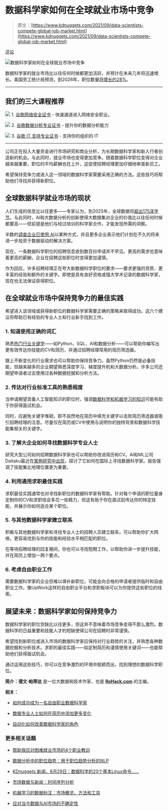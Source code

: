 # 数据科学家如何在全球就业市场中竞争

> 原文：[https://www.kdnuggets.com/2021/09/data-scientists-compete-global-job-market.html](https://www.kdnuggets.com/2021/09/data-scientists-compete-global-job-market.html)

[评论](#comments)

![数据科学家如何在全球就业市场中竞争](../Images/33ed366eb7edba579049246898cb5048.png)

数据科学家的就业市场比以往任何时候都更加活跃，并预计在未来几年将迅速增长。美国劳工统计局预测，到2026年，职位数量[将增长约28%](https://www.bls.gov/opub/btn/volume-7/big-data-adds-up.htm)。

* * *

## 我们的三大课程推荐

![](../Images/0244c01ba9267c002ef39d4907e0b8fb.png) 1\. [谷歌网络安全证书](https://www.kdnuggets.com/google-cybersecurity) - 快速通道进入网络安全职业。

![](../Images/e225c49c3c91745821c8c0368bf04711.png) 2\. [谷歌数据分析专业证书](https://www.kdnuggets.com/google-data-analytics) - 提升你的数据分析能力

![](../Images/0244c01ba9267c002ef39d4907e0b8fb.png) 3\. [谷歌 IT 支持专业证书](https://www.kdnuggets.com/google-itsupport) - 支持你的组织的 IT

* * *

公司正在投入大量资金进行市场研究和商业分析，为长期数据科学家和新入行者创造新的机会。与此同时，就业市场也变得更加竞争。随着数据科学职位变得对企业越来越重要，职位的平均薪酬也在上升，这促使招聘经理更加仔细地审查新员工。

希望保持竞争力或进入这一领域的数据科学家需要采用正确的方法。这些技巧将帮助他们寻找并获得新职位。

## 全球数据科学就业市场的现状

人们生成的信息比以往更多——专家认为，到2025年，全球数据将[超出175泽字节](https://www.seagate.com/files/www-content/our-story/trends/files/idc-seagate-dataage-whitepaper.pdf)。与此同时，AI和大数据分析的创新使得大数据集对企业的价值比以往任何时候都要高——但前提是他们与经过培训的科学家合作，才能发现所需的洞察。

半数的[调查企业已使用 AI](https://www.mckinsey.com/business-functions/mckinsey-analytics/our-insights/global-survey-the-state-of-ai-in-2020#)以某种方式，并且更多企业表示他们计划在不久的将来进一步投资于数据驱动的解决方案。

现在，一条数据科学职位的招聘信息收到数百份申请并不罕见。更高的需求也意味着更高的薪酬，企业在招聘这些职位时变得更加谨慎。

作为回应，许多招聘经理正在夸大新数据科学职位的要求——要求更强的资质、更丰富的经验和额外的关键字。即使是具有良好资格或强大学术记录的数据科学家，现在也无法保证获得职位。

## 在全球就业市场中保持竞争力的最佳实践

希望进入该领域或获得新职位的数据科学家需要正确的策略来取得成功。这六个建议将帮助已有经验的专业人士和行业新手找到工作。

### 1\. 知道使用正确的词汇

熟悉[热门行业关键字](https://www.ziprecruiter.com/Career/Data-Scientist/Resume-Keywords-and-Skills)——如Python、SQL、AI和数据分析——可以帮助你编写出更有效传达你技能的CV和简历，并通过招聘经理常用的简历筛选器。

跟上不断变化的行业需求也可以帮助你保持竞争力。虽然Python仍然是必备技能，但越来越多的企业期望熟悉深度学习、梯度提升机和大数据分析。许多公司还期望申请者过去使用过各种数据挖掘和分析方法。

### 2\. 传达对行业标准工具的熟悉程度

当申请期望具备人工智能知识的职位时，强调[数据科学和机器学习的知识](https://rehack.com/data/machine-learning-vs-data-science/)可能有助于你获得面试机会。

同时，应避免关键字堆砌，即不自然地在简历中填充关键字以击败简历筛选器或吸引招聘经理的注意。尽量仅在简历或CV中使用与说明你的独特背景和数据科学技能集相关的关键字。

### 3\. 了解大企业如何寻找数据科学专业人士

研究大型公司如何招聘数据科学家也可以帮助你改进简历和CV。AI和ML公司Daitaku最近在[案例研究中出现](https://www.globalization-partners.com/resources/case-study-dataiku/#gref)，探讨了它如何在国际上寻找数据科学家。报告强调了技能集比地理位置更为重要。

### 4\. 利用通用求职最佳实践

求职最佳实践通常也对寻找新职位的数据科学家有帮助。针对每个申请的职位量身定制你的CV和求职信会多花一些精力，但这有助于你在面试前传达你的特定技能，并展示你如何适合某个职位。

### 5\. 与其他数据科学家建立联系

积极与其他数据科学家和寻找专业人士的招聘人员建立联系，可以帮助你扩大网络，更容易找到与你的技能和经验水平相匹配的职位。

在等待招聘经理的回复期间，你也可以寻找短期工作，以帮助你进一步提升技能，并在简历上增加一两个要点。

### 6\. 考虑自由职业工作

需要数据科学家的企业但难以填补新职位，可能会向合格的申请者提供临时和自由职业工作。像UpWork这样的自由职业平台和求职板块可以为你提供这些职位的线索。

## 展望未来：数据科学家如何保持竞争力

数据科学家的职位空缺比以往更多，但这并不意味着市场竞争变得不那么激烈。数据科学的日益重要和技能人才的短缺使得公司在招聘时非常谨慎。

希望找到新职位或进入市场的数据科学家应保持对行业趋势的关注，并熟悉各种数据挖掘和分析技术。求职的最佳实践——如定制简历和谨慎使用关键词——也能帮助他们获得面试机会。

通过运用这些技巧，你可以在竞争激烈的环境中脱颖而出，找到理想的数据科学职位。

**简介：德文·帕蒂达** 是一位大数据和技术作家，也是 [**ReHack.com**](https://rehack.com/) 的主编。

**相关：**

+   [如何成功成为一名自由职业数据科学家](/2021/03/succeed-becoming-freelance-data-scientist.html)

+   [数据专业人士如何在简历中添加更多变化](/2020/11/data-professionals-add-variation-resumes.html)

+   [自动化如何改善数据科学家的角色](/2020/10/automation-improving-data-scientists.html)

### 更多相关话题

+   [帮助我应对困难就业市场的4个职业教训](https://www.kdnuggets.com/2023/05/4-lessons-made-difference-navigating-current-job-market.html)

+   [数据分析中的职位趋势：用于职位趋势分析的NLP](https://www.kdnuggets.com/job-trends-in-data-analytics-nlp-for-job-trend-analysis)

+   [KDnuggets 新闻，6月29日：数据科学的20个基本Linux命令……](https://www.kdnuggets.com/2022/n26.html)

+   [市场数据与新闻：时间序列分析](https://www.kdnuggets.com/2022/06/market-data-news-time-series-analysis.html)

+   [机器学习的数据标注：市场概览、方法和工具](https://www.kdnuggets.com/2021/12/data-labeling-ml-overview-and-tools.html)

+   [应对当今数据与AI市场的不确定性](https://www.kdnuggets.com/2024/02/altair-navigating-todays-data-ai-market-uncertainty)
